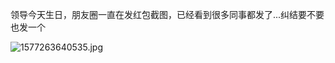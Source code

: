 领导今天生日，朋友圈一直在发红包截图，已经看到很多同事都发了...纠结要不要也发一个

![1577263640535.jpg](https://i.loli.net/2019/12/25/7KVO3QjIXxpUvoe.jpg)